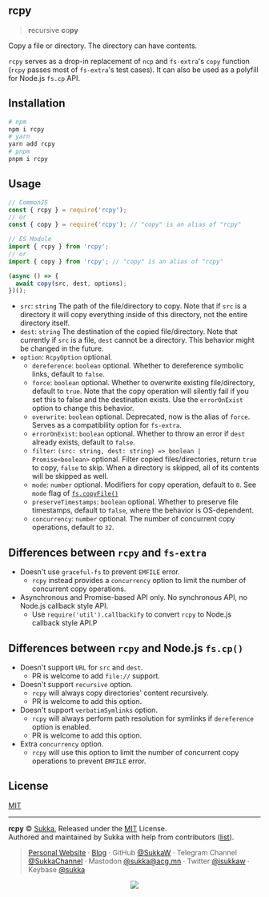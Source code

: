 ## rcpy

> **r**ecursive **c**o**py**

Copy a file or directory. The directory can have contents.

`rcpy` serves as a drop-in replacement of `ncp` and `fs-extra`'s `copy` function (`rcpy` passes most of `fs-extra`'s test cases). It can also be used as a polyfill for Node.js `fs.cp` API.

## Installation

```bash
# npm
npm i rcpy
# yarn
yarn add rcpy
# pnpm
pnpm i rcpy
```

## Usage

```js
// CommonJS
const { rcpy } = require('rcpy');
// or
const { copy } = require('rcpy'); // "copy" is an alias of "rcpy"

// ES Module
import { rcpy } from 'rcpy';
// or
import { copy } from 'rcpy'; // "copy" is an alias of "rcpy"

(async () => {
  await copy(src, dest, options);
})();
```

- `src`: `string` The path of the file/directory to copy. Note that if `src` is a directory it will copy everything inside of this directory, not the entire directory itself.
- `dest`: `string` The destination of the copied file/directory. Note that currently if `src` is a file, `dest` cannot be a directory. This behavior might be changed in the future.
- `option`: `RcpyOption` optional.
  - `dereference`: `boolean` optional. Whether to dereference symbolic links, default to `false`.
  - `force`: `boolean` optional. Whether to overwrite existing file/directory, default to `true`. Note that the copy operation will silently fail if you set this to false and the destination exists. Use the `errorOnExist` option to change this behavior.
  - `overwrite`: `boolean` optional. Deprecated, now is the alias of `force`. Serves as a compatibility option for `fs-extra`.
  - `errorOnExist`: `boolean` optional. Whether to throw an error if `dest` already exists, default to `false`.
  - `filter`: `(src: string, dest: string) => boolean | Promise<boolean>` optional. Filter copied files/directories, return `true` to copy, `false` to skip. When a directory is skipped, all of its contents will be skipped as well.
  - `mode`: `number` optional. Modifiers for copy operation, default to `0`. See `mode` flag of [`fs.copyFile()`](https://nodejs.org/api/fs.html#fscopyfilesrc-dest-mode-callback)
  - `preserveTimestamps`: `boolean` optional. Whether to preserve file timestamps, default to `false`, where the behavior is OS-dependent.
  - `concurrency`: `number` optional. The number of concurrent copy operations, default to `32`.

## Differences between `rcpy` and `fs-extra`

- Doesn't use `graceful-fs` to prevent `EMFILE` error.
  - `rcpy` instead provides a `concurrency` option to limit the number of concurrent copy operations.
- Asynchronous and Promise-based API only. No synchronous API, no Node.js callback style API.
  - Use `require('util').callbackify` to convert `rcpy` to Node.js callback style API.P

## Differences between `rcpy` and Node.js `fs.cp()`

- Doesn't support `URL` for `src` and `dest`.
  - PR is welcome to add `file://` support.
- Doesn't support `recursive` option.
  - `rcpy` will always copy directories' content recursively.
  - PR is welcome to add this option.
- Doesn't support `verbatimSymlinks` option.
  - `rcpy` will always perform path resolution for symlinks if `dereference` option is enabled.
  - PR is welcome to add this option.
- Extra `concurrency` option.
  - `rcpy` will use this option to limit the number of concurrent copy operations to prevent `EMFILE` error.

## License

[MIT](./LICENSE)

----

**rcpy** © [Sukka](https://github.com/SukkaW), Released under the [MIT](./LICENSE) License.<br>
Authored and maintained by Sukka with help from contributors ([list](https://github.com/SukkaW/rcpy/graphs/contributors)).

> [Personal Website](https://skk.moe) · [Blog](https://blog.skk.moe) · GitHub [@SukkaW](https://github.com/SukkaW) · Telegram Channel [@SukkaChannel](https://t.me/SukkaChannel) · Mastodon [@sukka@acg.mn](https://acg.mn/@sukka) · Twitter [@isukkaw](https://twitter.com/isukkaw) · Keybase [@sukka](https://keybase.io/sukka)

<p align="center">
  <a href="https://github.com/sponsors/SukkaW/">
    <img src="https://sponsor.cdn.skk.moe/sponsors.svg"/>
  </a>
</p>
